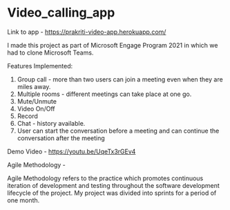 # Video_calling_app

Link to app - https://prakriti-video-app.herokuapp.com/

I made this project as part of Microsoft Engage Program 2021 in which we had to clone Microsoft Teams.

Features Implemented:

1. Group call - more than two users can join a meeting even when they are miles away.
2. Multiple rooms - different meetings can take place at one go.
3. Mute/Unmute
4. Video On/Off
5. Record
6. Chat - history available.
7. User can start the conversation before a meeting and can continue the conversation after the meeting

Demo Video - https://youtu.be/UqeTx3rGEv4

Agile Methodology - 

Agile Methodology refers to the practice which promotes continuous iteration of development and testing throughout the software development lifecycle of the project.
My project was divided into sprints for a period of one month.


